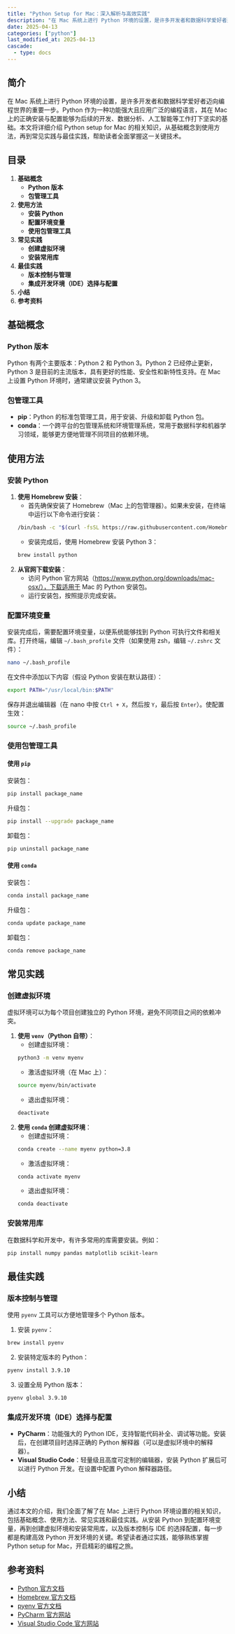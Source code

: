```yaml
---
title: "Python Setup for Mac：深入解析与高效实践"
description: "在 Mac 系统上进行 Python 环境的设置，是许多开发者和数据科学爱好者迈向编程世界的重要一步。Python 作为一种功能强大且应用广泛的编程语言，其在 Mac 上的正确安装与配置能够为后续的开发、数据分析、人工智能等工作打下坚实的基础。本文将详细介绍 Python setup for Mac 的相关知识，从基础概念到使用方法，再到常见实践与最佳实践，帮助读者全面掌握这一关键技术。"
date: 2025-04-13
categories: ["python"]
last_modified_at: 2025-04-13
cascade:
  - type: docs
---
```



## 简介
在 Mac 系统上进行 Python 环境的设置，是许多开发者和数据科学爱好者迈向编程世界的重要一步。Python 作为一种功能强大且应用广泛的编程语言，其在 Mac 上的正确安装与配置能够为后续的开发、数据分析、人工智能等工作打下坚实的基础。本文将详细介绍 Python setup for Mac 的相关知识，从基础概念到使用方法，再到常见实践与最佳实践，帮助读者全面掌握这一关键技术。

<!-- more -->
## 目录
1. **基础概念**
    - **Python 版本**
    - **包管理工具**
2. **使用方法**
    - **安装 Python**
    - **配置环境变量**
    - **使用包管理工具**
3. **常见实践**
    - **创建虚拟环境**
    - **安装常用库**
4. **最佳实践**
    - **版本控制与管理**
    - **集成开发环境（IDE）选择与配置**
5. **小结**
6. **参考资料**

## 基础概念
### Python 版本
Python 有两个主要版本：Python 2 和 Python 3。Python 2 已经停止更新，Python 3 是目前的主流版本，具有更好的性能、安全性和新特性支持。在 Mac 上设置 Python 环境时，通常建议安装 Python 3。

### 包管理工具
- **pip**：Python 的标准包管理工具，用于安装、升级和卸载 Python 包。
- **conda**：一个跨平台的包管理系统和环境管理系统，常用于数据科学和机器学习领域，能够更方便地管理不同项目的依赖环境。

## 使用方法
### 安装 Python
1. **使用 Homebrew 安装**：
    - 首先确保安装了 Homebrew（Mac 上的包管理器）。如果未安装，在终端中运行以下命令进行安装：
    ```bash
    /bin/bash -c "$(curl -fsSL https://raw.githubusercontent.com/Homebrew/install/HEAD/install.sh)"
    ```
    - 安装完成后，使用 Homebrew 安装 Python 3：
    ```bash
    brew install python
    ```
2. **从官网下载安装**：
    - 访问 Python 官方网站（https://www.python.org/downloads/mac-osx/），下载适用于 Mac 的 Python 安装包。
    - 运行安装包，按照提示完成安装。

### 配置环境变量
安装完成后，需要配置环境变量，以便系统能够找到 Python 可执行文件和相关库。打开终端，编辑 `~/.bash_profile` 文件（如果使用 zsh，编辑 `~/.zshrc` 文件）：
```bash
nano ~/.bash_profile
```
在文件中添加以下内容（假设 Python 安装在默认路径）：
```bash
export PATH="/usr/local/bin:$PATH"
```
保存并退出编辑器（在 nano 中按 `Ctrl + X`，然后按 `Y`，最后按 `Enter`）。使配置生效：
```bash
source ~/.bash_profile
```

### 使用包管理工具
#### 使用 `pip`
安装包：
```bash
pip install package_name
```
升级包：
```bash
pip install --upgrade package_name
```
卸载包：
```bash
pip uninstall package_name
```

#### 使用 `conda`
安装包：
```bash
conda install package_name
```
升级包：
```bash
conda update package_name
```
卸载包：
```bash
conda remove package_name
```

## 常见实践
### 创建虚拟环境
虚拟环境可以为每个项目创建独立的 Python 环境，避免不同项目之间的依赖冲突。
1. **使用 `venv`（Python 自带）**：
    - 创建虚拟环境：
    ```bash
    python3 -m venv myenv
    ```
    - 激活虚拟环境（在 Mac 上）：
    ```bash
    source myenv/bin/activate
    ```
    - 退出虚拟环境：
    ```bash
    deactivate
    ```
2. **使用 `conda` 创建虚拟环境**：
    - 创建虚拟环境：
    ```bash
    conda create --name myenv python=3.8
    ```
    - 激活虚拟环境：
    ```bash
    conda activate myenv
    ```
    - 退出虚拟环境：
    ```bash
    conda deactivate
    ```

### 安装常用库
在数据科学和开发中，有许多常用的库需要安装。例如：
```bash
pip install numpy pandas matplotlib scikit-learn
```

## 最佳实践
### 版本控制与管理
使用 `pyenv` 工具可以方便地管理多个 Python 版本。
1. 安装 `pyenv`：
```bash
brew install pyenv
```
2. 安装特定版本的 Python：
```bash
pyenv install 3.9.10
```
3. 设置全局 Python 版本：
```bash
pyenv global 3.9.10
```

### 集成开发环境（IDE）选择与配置
- **PyCharm**：功能强大的 Python IDE，支持智能代码补全、调试等功能。安装后，在创建项目时选择正确的 Python 解释器（可以是虚拟环境中的解释器）。
- **Visual Studio Code**：轻量级且高度可定制的编辑器，安装 Python 扩展后可以进行 Python 开发。在设置中配置 Python 解释器路径。

## 小结
通过本文的介绍，我们全面了解了在 Mac 上进行 Python 环境设置的相关知识，包括基础概念、使用方法、常见实践和最佳实践。从安装 Python 到配置环境变量，再到创建虚拟环境和安装常用库，以及版本控制与 IDE 的选择配置，每一步都是构建高效 Python 开发环境的关键。希望读者通过实践，能够熟练掌握 Python setup for Mac，开启精彩的编程之旅。

## 参考资料
- [Python 官方文档](https://docs.python.org/3/)
- [Homebrew 官方文档](https://docs.brew.sh/)
- [pyenv 官方文档](https://github.com/pyenv/pyenv)
- [PyCharm 官方网站](https://www.jetbrains.com/pycharm/)
- [Visual Studio Code 官方网站](https://code.visualstudio.com/)